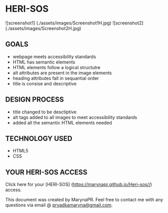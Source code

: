 # HERI-SOS

![screenshot1] (./assets/images/Screenshot1H.jpg)
![screenshot2] (./assets/images/Screenshot2H.jpg)

## GOALS
* webpage meets accessibility standards 
* HTML has semantic elements
* HTML elements follow a logical structutre
* alt attributes are present in the image elements
* heading attributes fall in sequantial order
* title is consise and descriptive

## DESIGN PROCESS
* title changed to be desctiptive
* alt tags added to all images to meet accessibility standards
* added all the semantic HTML elements needed

## TECHNOLOGY USED
* HTML5
* CSS

## YOUR HERI-SOS ACCESS
Click here for your [HERI-SOS] (https://marynapr.github.io/Heri-sos//) access.

This document was created by MarynaPR. 
Feel free to contact me with any questions via email @ pryadkamaryna@gmail.com.